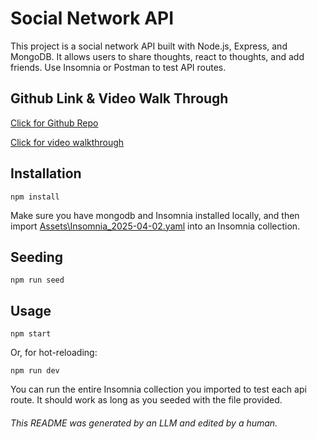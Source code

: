 # Social Network API

This project is a social network API built with Node.js, Express, and MongoDB. It allows users to share thoughts, react to thoughts, and add friends. Use Insomnia or Postman to test API routes.

## Github Link & Video Walk Through

[Click for Github Repo](https://github.com/IkeAlmighty/social-network-nosql-db.git)

[Click for video walkthrough]()

## Installation

```
npm install
```

Make sure you have mongodb and Insomnia installed locally, and then import [Assets\Insomnia_2025-04-02.yaml](Assets\Insomnia_2025-04-02.yaml) into an Insomnia collection.

## Seeding

```
npm run seed
```

## Usage

```
npm start
```

Or, for hot-reloading:

```
npm run dev
```

You can run the entire Insomnia collection you imported to test each api route. It should work as long as you seeded with the file provided.

###### This README was generated by an LLM and edited by a human.
